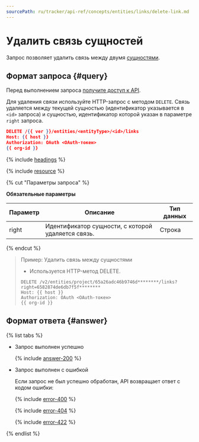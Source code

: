 ```yaml
---
sourcePath: ru/tracker/api-ref/concepts/entities/links/delete-link.md
---
```

# Удалить связь сущностей

Запрос позволяет удалить связь между двумя [сущностями](../about-entities.md).

## Формат запроса {#query}

Перед выполнением запроса [получите доступ к API](../../access.md).

Для удаления связи используйте HTTP-запрос с методом `DELETE`. Связь удаляется между текущей сущностью (идентификатор указывается в `<id>` запроса) и сущностью, идентификатор которой указан в параметре `right` запроса.

```json
DELETE /{{ ver }}/entities/<entityType>/<id>/links
Host: {{ host }}
Authorization: OAuth <OAuth-токен>
{{ org-id }}
```

{% include [headings](../../../../_includes/tracker/api/headings.md) %}

{% include [resource](../../../../_includes/tracker/api/resource-entity.md) %}

{% cut "Параметры запроса" %}

**Обязательные параметры**

Параметр | Описание | Тип данных
----- | ----- | -----
right | Идентификатор сущности, с которой удаляется связь. | Строка

{% endcut %}

> Пример: Удалить связь между сущностями
>
> - Используется HTTP-метод DELETE.
>
> ```
> DELETE /v2/entities/project/65a26adc46b9746d********/links?right=6582874de6db7f5f********
> Host: {{ host }}
> Authorization: OAuth <OAuth-токен>
> {{ org-id }}
> ```

## Формат ответа {#answer}

{% list tabs %}

- Запрос выполнен успешно

  {% include [answer-200](../../../../_includes/tracker/api/answer-200.md) %}

- Запрос выполнен с ошибкой

  Если запрос не был успешно обработан, API возвращает ответ с кодом ошибки:

  {% include [error-400](../../../../_includes/tracker/api/answer-error-400.md) %}
  
  {% include [error-404](../../../../_includes/tracker/api/answer-error-404.md) %}
  
  {% include [error-422](../../../../_includes/tracker/api/answer-error-422.md) %}

{% endlist %}
